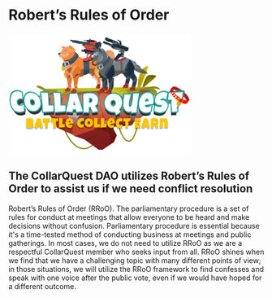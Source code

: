 # Robert’s Rules of Order

![CollarQuest a Metaverse Play2Earn Ecosystem](../../.gitbook/assets/CQ-Title.png)

## The CollarQuest DAO utilizes Robert’s Rules of Order to assist us if we need conflict resolution

Robert’s Rules of Order (RRoO). The parliamentary procedure is a set of rules for conduct at meetings that allow everyone to be heard and make decisions without confusion. Parliamentary procedure is essential because it's a time-tested method of conducting business at meetings and public gatherings. In most cases, we do not need to utilize RRoO as we are a respectful CollarQuest member who seeks input from all. RRoO shines when we find that we have a challenging topic with many different points of view; in those situations, we will utilize the RRoO framework to find confesses and speak with one voice after the public vote, even if we would have hoped for a different outcome.
